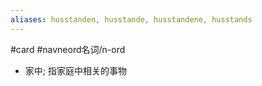 ```yaml
---
aliases: husstanden, husstande, husstandene, husstands
---
```

#card #navneord名词/n-ord 

- 家中; 指家庭中相关的事物